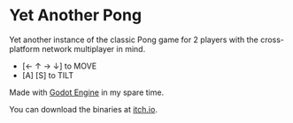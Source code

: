 # Yet Another Pong

Yet another instance of the classic Pong game for 2 players with the cross-platform network multiplayer in mind.

- [← ↑ → ↓] to MOVE
- [A] [S] to TILT

Made with [Godot Engine](https://godotengine.org/) in my spare time.

You can download the binaries at [itch.io](https://defiler218.itch.io/pong).

